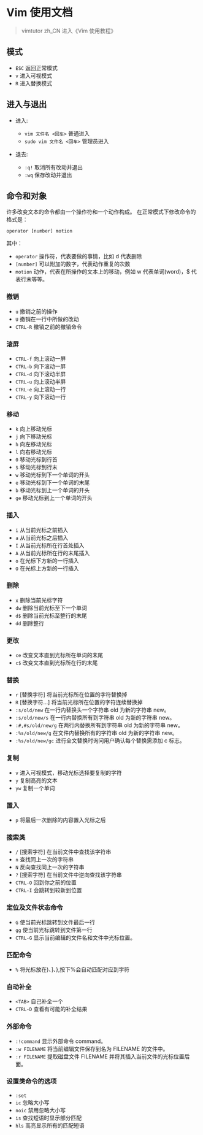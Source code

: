 # Vim 使用文档

> vimtutor zh_CN 进入《Vim 使用教程》

## 模式

- `ESC` 返回正常模式
- `v` 进入可视模式
- `R` 进入替换模式

## 进入与退出

- 进入:
  - `vim 文件名 <回车>` 普通进入
  - `sudo vim 文件名 <回车>` 管理员进入

- 退去:
  - `:q!` 取消所有改动并退出
  - `:wq` 保存改动并退出

## 命令和对象

许多改变文本的命令都由一个操作符和一个动作构成。
在正常模式下修改命令的格式是：

`operator [number] motion`

其中：

- `operator` 操作符，代表要做的事情，比如 d 代表删除
- `[number]` 可以附加的数字，代表动作重复的次数
- `motion` 动作，代表在所操作的文本上的移动，例如 w 代表单词(word)，$ 代表行末等等。

### 撤销

- `u` 撤销之前的操作
- `U` 撤销在一行中所做的改动
- `CTRL-R` 撤销之前的撤销命令

### 滚屏

- `CTRL-f` 向上滚动一屏
- `CTRL-b` 向下滚动一屏
- `CTRL-d` 向下滚动半屏
- `CTRL-u` 向上滚动半屏
- `CTRL-e` 向上滚动一行
- `CTRL-y` 向下滚动一行

### 移动

- `k` 向上移动光标
- `j` 向下移动光标
- `h` 向左移动光标
- `l` 向右移动光标
- `0` 移动光标到行首
- `$` 移动光标到行末
- `w` 移动光标到下一个单词的开头
- `e` 移动光标到下一个单词的末尾
- `b` 移动光标到上一个单词的开头
- `ge` 移动光标到上一个单词的开头

### 插入

- `i` 从当前光标之前插入
- `a` 从当前光标之后插入
- `I` 从当前光标所在行首处插入
- `A` 从当前光标所在行的末尾插入
- `o` 在光标下方新的一行插入
- `O` 在光标上方新的一行插入

### 删除

- `x` 删除当前光标字符
- `dw` 删除当前光标至下一个单词
- `d$` 删除当前光标至整行的末尾
- `dd` 删除整行

### 更改

- `ce` 改变文本直到光标所在单词的末尾
- `c$` 改变文本直到光标所在行的末尾

### 替换

- `r` [替换字符] 将当前光标所在位置的字符替换掉
- `R` [替换字符…] 将当前光标所在位置的字符连续替换掉
- `:s/old/new` 在一行内替换头一个字符串 old 为新的字符串 new。
- `:s/old/new/s` 在一行内替换所有到字符串 old 为新的字符串 new。
- `:#,#s/old/new/g` 在两行内替换所有到字符串 old 为新的字符串 new。
- `:%s/old/new/g` 在文件内替换所有的字符串 old 为新的字符串 new。
- `:%s/old/new/gc` 进行全文替换时询问用户确认每个替换需添加 c 标志。

### 复制

- `v` 进入可视模式，移动光标选择要复制的字符
- `y` 复制高亮的文本
- `yw` 复制一个单词

### 置入

- `p` 将最后一次删除的内容置入光标之后

### 搜索类

- `/` [搜索字符] 在当前文件中查找该字符串
- `n` 查找同上一次的字符串
- `N` 反向查找同上一次的字符串
- `?` [搜索字符] 在当前文件中逆向查找该字符串
- `CTRL-O` 回到你之前的位置
- `CTRL-I` 会跳转到较新到位置

### 定位及文件状态命令

- `G` 使当前光标跳转到文件最后一行
- `gg` 使当前光标跳转到文件第一行
- `CTRL-G` 显示当前编辑的文件名和文件中光标位置。

### 匹配命令

- `%` 将光标放在)、]、},按下%会自动匹配对应到字符

### 自动补全

- `<TAB>` 自己补全一个
- `CTRL-D` 查看有可能的补全结果

### 外部命令

- `:!command` 显示外部命令 command。
- `:w FILENAME` 将当前编辑文件保存到名为 FILENAME 的文件中。
- `:r FILENAME` 提取磁盘文件 FILENAME 并将其插入当前文件的光标位置后面。

### 设置类命令的选项

- `:set`
- `ic` 忽略大小写
- `noic` 禁用忽略大小写
- `is` 查找短语时显示部分匹配
- `hls` 高亮显示所有的匹配短语
